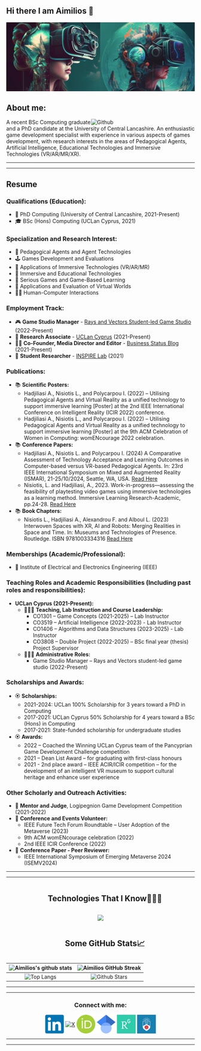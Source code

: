 

## Hi there I am Aimilios 👋
![Alt text](VRAI.PNG)
## About me:
<div>
  <img width="55%" align="right" alt="Github" src="https://raw.githubusercontent.com/onimur/.github/master/.resources/git-header.svg" />
  <p>
    A recent BSc Computing graduate and a PhD candidate at the University of Central Lancashire. An enthusiastic game development specialist with experience in various aspects of games development, with research interests in the areas of Pedagogical Agents, Artificial Intelligence, Educational Technologies and Immersive Technologies (VR/AR/MR/XR).
  </p>
</div>

----

----

## Resume
### Qualifications (Education):
- 🥼 PhD Computing (University of Central Lancashire, 2021-Present)
- 🎓 BSc (Hons) Computing (UCLan Cyprus, 2021)

### Specialization and Research Interest:
-	🤖 Pedagogical Agents and Agent Technologies
-	🕹️ Games Development and Evaluations
-	📱 Applications of Immersive Technologies (VR/AR/MR)
-	🥽 Immersive and Educational Technologies
-	👾 Serious Games and Game-Based Learning
-	🔎 Applications and Evaluation of Virtual Worlds
-	👨‍💻 Human-Computer Interactions

### Employment Track:
-	🎮 **Game Studio Manager** - [Rays and Vectors Student-led Game Studio](https://github.com/rays-and-vectors) (2022-Present)
-	🔎 **Research Associate** - [UCLan Cyprus](https://www.uclancyprus.ac.cy/) (2021-Present)
-	👨‍💻 **Co-Founder, Media Director and Editor** - [Business Status Blog](https://www.businessstatusblog.com/) (2021-Present)
-	🥼 **Student Researcher** - [INSPIRE Lab](http://inspirecenter.org/index.html#) (2021) 

### Publications:
- 📚 **Scientific Posters:**
  - Hadjiliasi A., Nisiotis L., and Polycarpou I. (2022) – Utilising Pedagogical Agents and Virtual Reality as a unified technology to support immersive learning [Poster] at the 2nd IEEE International Conference on Intelligent Reality (ICIR 2022) conference.
  - Hadjiliasi A., Nisiotis L., and Polycarpou I. (2022) – Utilising Pedagogical Agents and Virtual Reality as a unified technology to support immersive learning [Poster] at the 9th ACM Celebration of Women in Computing: womENcourage 2022 celebration.
- 📚 **Conference Papers:**
  - Hadjiliasi A., Nisiotis L. and Polycarpou I. (2024) A Comparative Assessment of Technology Acceptance and Learning Outcomes in Computer-based versus VR-based Pedagogical Agents. In: 23rd IEEE International Symposium on Mixed and Augmented Reality (ISMAR), 21-25/10/2024, Seattle, WA, USA. [Read Here](https://arxiv.org/abs/2410.18048)
  - Nisiotis, L. and Hadjiliasi, A., 2023. Work-in-progress—assessing the feasibility of playtesting video games using immersive technologies as a learning method. Immersive Learning Research-Academic, pp.24-28. [Read Here](https://publications.immersivelrn.org/index.php/academic/article/view/75)
- 📚 **Book Chapters:**
  - Nisiotis L., Hadjiliasi A., Alexandrou F. and Alboul L. (2023) Interwoven Spaces with XR, AI and Robots: Merging Realities in Space and Time. In: Museums and Technologies of Presence. Routledge. ISBN 9781003334316 [Read Here](https://www.taylorfrancis.com/chapters/edit/10.4324/9781003334316-17/interwoven-spaces-xr-ai-robots-louis-nisiotis-aimilios-hadjiliasi-floris-alexandrou-lyuba-alboul)


### Memberships (Academic/Professional):
-	📀 Institute of Electrical and Electronics Engineering (IEEE)

### Teaching Roles and Academic Responsibilities (Including past roles and responsibilities):
- **UCLan Cyprus (2021-Present):**
  - 👨🏼‍🏫 **Teaching, Lab Instruction and Course Leadership:**
      - CO1301 – Game Concepts (2021-2025) – Lab Instructor
      - CO3519 – Artificial Intelligence (2022-2023) - Lab Instructor
      - CO1406 – Algorithms and Data Structures (2023-2025) - Lab Instructor
      - CO3808 – Double Project (2022-2025) – BSc final year (thesis) Project Supervisor
  - 👨🏼‍💼 **Administrative Roles:**
    - Game Studio Manager – Rays and Vectors student-led game studio (2022-Present)

### Scholarships and Awards:
- 🏵️ **Scholarships:**
  - 2021-2024: UCLan 100% Scholarship for 3 years toward a PhD in Computing
  - 2017-2021: UCLan Cyprus 50% Scholarship for 4 years toward a BSc (Hons) in Computing
  - 2017-2021: State-funded scholarship for undergraduate studies
- 🏵️ **Awards:**
  - 2022 – Coached the Winning UCLan Cyprus team of the Pancyprian Game Development Challenge competition
  - 2021 – Dean List Award – for graduating with first-class honours
  - 2021 - 2nd place award – IEEE ACIR/ICIR competition – for the development of an intelligent VR museum to support cultural heritage and enhance user experience

### Other Scholarly and Outreach Activities:
- 📗 **Mentor and Judge**, Logipegnion Game Development Competition (2021-2022)
- 📘 **Conference and Events Volunteer:**
    - IEEE Future Tech Forum Roundtable – User Adoption of the Metaverse (2023)
    - 9th ACM womENcourage celebration (2022)
    - 2nd IEEE ICIR Conference (2022)
- 📙 **Conference Paper - Peer Reviewer:**
  - IEEE International Symposium of Emerging Metaverse 2024 (ISEMV2024)

----

----

<!--h1 without bottom border-->
<div id="user-content-toc">
  <ul align="center">
    <summary><h2 style="display: inline-block">Technologies That I Know👨🏻‍💻</h2></summary>
  </ul>
</div>
<!--tech stack icons-->
<p align="center">
  <a href="https://skillicons.dev">
    <img src="https://skillicons.dev/icons?i=c,cpp,cs,py,java,sqlite,php,html,css,unity,git,github,vscode,visualstudio,webstorm,idea,clion,pycharm,sublime,windows,linux,notion,wordpress,pr,ps,ae,au,aws&perline=14" />
  </a>
</p>

<!--h1 without bottom border-->
<div id="user-content-toc">
  <ul align="center">
    <summary><h2 style="display: inline-block">Some GitHub Stats📈</h2></summary>
  </ul>
</div>

| ![Aimilios's github stats](https://github-readme-stats.vercel.app/api?username=AimiliosHadjiliasis&show_icons=true&theme=codeSTACKr) | ![Aimilios GitHub Streak](https://github-readme-streak-stats.herokuapp.com/?user=AimiliosHadjiliasis&theme=codeSTACKr) |
| --- | --- |
| <div align="center" style="width: 100%;">![Top Langs](https://github-readme-stats.vercel.app/api/top-langs/?username=AimiliosHadjiliasis&theme=codeSTACKr&count_private=true)</div> | <div align="center" style="width: 100%;">![Github Stars](https://github-readme-stats.vercel.app/api?username=AimiliosHadjiliasis&show_icons=true&locale=en&count_private=true&hide_rank=true&custom_title=My%20GitHub%20Stats&disable_animations=true&theme=codeSTACKr)</div> |

----

----

<div align="center">
  
### Connect with me:
<p align="center">
  <a href="https://www.linkedin.com/in/aimilios-hadjiliasis/" target="blank"><img align="center" src="LIN.png" alt="LinkedIn" height="50" width="50" /></a> 
  <a href="https://x.com/AimiliosHadj" target="blank"><img align="center" src="new-twitter-x-logo-vector-twitter-x-sign-vector_952796-6.avif" alt="X" height="50" width="50" /></a>
  <a href="https://orcid.org/my-orcid?orcid=0000-0002-5216-5662" target="blank"><img align="center" src="ORCID.png" alt="ORCID" height="50" width="50" /></a>
  <a href="https://scholar.google.com/citations?user=KOIc9swAAAAJ&hl=en" target="blank"><img align="center" src="GS.png" alt="Google Scholar" height="50" width="50" /></a>
  <a href="https://www.researchgate.net/profile/Aimilios-Hadjiliasi" target="blank"><img align="center" src="RG.webp" alt="Research Gate" height="50" width="50" /></a>
  <a href="https://www.uclancyprus.ac.cy/academic/mr-aimilios-hadjiliasi/" target="blank"><img align="center" src="UCLAN.png" alt="UCLan" height="50" width="50" /></a>
</p>
</div>

----

----
